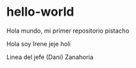# hello-world
Hola mundo, mi primer repositorio
pistacho

Hola soy Irene jeje holi


Linea del jefe (Dani)
Zanahoria